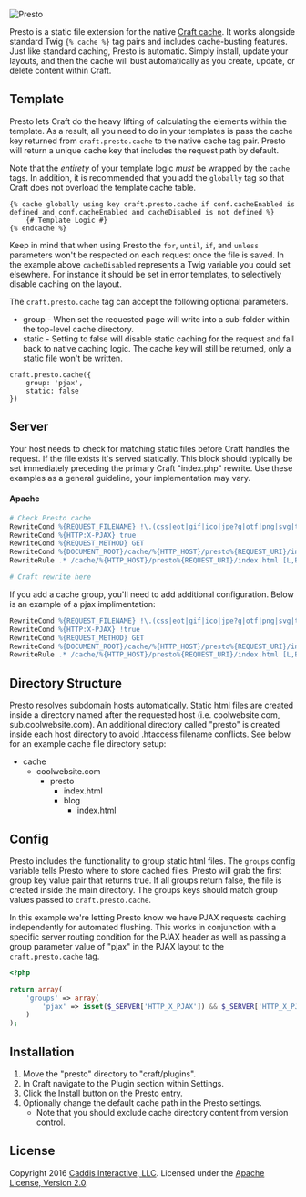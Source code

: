 ![Presto](https://www.caddis.co/internal/repo/presto.svg)

Presto is a static file extension for the native [Craft cache](https://craftcms.com/docs/templating/cache). It works alongside standard Twig `{% cache %}` tag pairs and includes cache-busting features. Just like standard caching, Presto is automatic. Simply install, update your layouts, and then the cache will bust automatically as you create, update, or delete content within Craft.

## Template

Presto lets Craft do the heavy lifting of calculating the elements within the template. As a result, all you need to do in your templates is pass the cache key returned from `craft.presto.cache` to the native cache tag pair. Presto will return a unique cache key that includes the request path by default.

Note that the *entirety* of your template logic *must* be wrapped by the `cache` tags. In addition, it is recommended that you add the `globally` tag so that Craft does not overload the template cache table.

```twig
{% cache globally using key craft.presto.cache if conf.cacheEnabled is defined and conf.cacheEnabled and cacheDisabled is not defined %}
	{# Template Logic #}
{% endcache %}
```

Keep in mind that when using Presto the `for`, `until`, `if`, and `unless` parameters won't be respected on each request once the file is saved. In the example above `cacheDisabled` represents a Twig variable you could set elsewhere. For instance it should be set in error templates, to selectively disable caching on the layout.

The `craft.presto.cache` tag can accept the following optional parameters.

* group - When set the requested page will write into a sub-folder within the top-level cache directory.
* static - Setting to false will disable static caching for the request and fall back to native caching logic. The cache key will still be returned, only a static file won't be written.

```twig
craft.presto.cache({
	group: 'pjax',
	static: false
})
```

## Server

Your host needs to check for matching static files before Craft handles the request. If the file exists it's served statically. This block should typically be set immediately preceding the primary Craft "index.php" rewrite. Use these examples as a general guideline, your implementation may vary.

#### Apache

```apache
# Check Presto cache
RewriteCond %{REQUEST_FILENAME} !\.(css|eot|gif|ico|jpe?g|otf|png|svg|ttf|webp|woff2?)$ [NC]
RewriteCond %{HTTP:X-PJAX} true
RewriteCond %{REQUEST_METHOD} GET
RewriteCond %{DOCUMENT_ROOT}/cache/%{HTTP_HOST}/presto%{REQUEST_URI}/index.html -f
RewriteRule .* /cache/%{HTTP_HOST}/presto%{REQUEST_URI}/index.html [L,E=nocache:1]]

# Craft rewrite here
```

If you add a cache group, you'll need to add additional configuration. Below is an example of a pjax implimentation:

```apache
RewriteCond %{REQUEST_FILENAME} !\.(css|eot|gif|ico|jpe?g|otf|png|svg|ttf|webp|woff2?)$ [NC]
RewriteCond %{HTTP:X-PJAX} !true
RewriteCond %{REQUEST_METHOD} GET
RewriteCond %{DOCUMENT_ROOT}/cache/%{HTTP_HOST}/presto%{REQUEST_URI}/index.html -f
RewriteRule .* /cache/%{HTTP_HOST}/presto%{REQUEST_URI}/index.html [L,E=nocache:1]]
```

## Directory Structure

Presto resolves subdomain hosts automatically. Static html files are created inside a directory named after the requested host (i.e. coolwebsite.com, sub.coolwebsite.com). An additional directory called "presto" is created inside each host directory to avoid .htaccess filename conflicts. See below for an example cache file directory setup:

- cache
	- coolwebsite.com
		- presto
			- index.html
			- blog
				- index.html

## Config

Presto includes the functionality to group static html files. The `groups` config variable tells Presto where to store cached files. Presto will grab the first group key value pair that returns true. If all groups return false, the file is created inside the main directory. The groups keys should match group values passed to `craft.presto.cache`.

In this example we're letting Presto know we have PJAX requests caching independently for automated flushing. This works in conjunction with a specific server routing condition for the PJAX header as well as passing a group parameter value of "pjax" in the PJAX layout to the `craft.presto.cache` tag.

```php
<?php

return array(
	'groups' => array(
		'pjax' => isset($_SERVER['HTTP_X_PJAX']) && $_SERVER['HTTP_X_PJAX'] === 'true'
	)
);
```

## Installation

1. Move the "presto" directory to "craft/plugins".
2. In Craft navigate to the Plugin section within Settings.
3. Click the Install button on the Presto entry.
4. Optionally change the default cache path in the Presto settings.
	* Note that you should exclude cache directory content from version control.

## License

Copyright 2016 [Caddis Interactive, LLC](https://www.caddis.co). Licensed under the [Apache License, Version 2.0](https://github.com/caddis/presto/blob/master/LICENSE).
